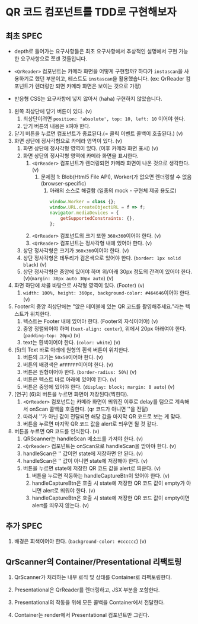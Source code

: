 # QR 코드 컴포넌트를 TDD로 구현해보자

## 최초 SPEC

* depth로 들어가는 요구사항들은 최초 요구사항에서 추상적인 설명에서 구현 가능한 요구사항으로 쪼갠 것들입니다.

* `<QrReader>` 컴포넌트는 카메라 화면을 어떻게 구현할까? 하다가 `instascan`을 사용하기로 했던 부분이고, 테스트도 `instascan`을 활용했습니다. (ex: QrReader 컴포넌트가 렌더링만 되면 카메라 화면은 보이는 것으로 가정)

* 반응형 CSS는 요구사항에 넣지 않아서 (haha) 구현하지 않았습니다.

1. 왼쪽 최상단에 닫기 버튼이 있다. (v)
    1. 최상단이려면 `position: 'absolute', top: 10, left: 10` 이어야 한다.
    2. 닫기 버튼의 내용은 `X`여야 한다.
2. 닫기 버튼을 누르면 컴포넌트가 종료된다.(= 클릭 이벤트 콜백이 호출된다.) (v)
3. 화면 상단에 정사각형으로 카메라 영역이 있다. (v)
    1. 화면 상단에 정사각형 영역이 있다. (이후 카메라 화면 표시) (v)
    2. 화면 상단의 정사각형 영역에 카메라 화면을 표시한다.
        1. `<QrReader>` 컴포넌트가 렌더링되면 카메라 화면이 나온 것으로 생각한다. (v)
            1. 문제점 1: Blob(Html5 File API), Worker(가 없으면 렌더링할 수 없음 (browser-specific)
                1. 아래의 소스로 해결함 (일종의 mock - 구현체 제공 용도로)
                    ```js
                    window.Worker = class {};
                    window.URL.createObjectURL = f => f;
                    navigator.mediaDevices = {
                        getSupportedConstraints: {},
                    };
                    ```
        2. `<QrReader>` 컴포넌트의 크기 또한 `360x360`이어야 한다. (v)
        3. `<QrReader>` 컴포넌트는 정사각형 내에 있어야 한다. (v)
    3. 상단 정사각형은 크기가 `360x360`이어야 한다. (v)
    4. 상단 정사각형은 테두리가 검은색으로 있어야 한다. (`border: 1px solid black`) (v)
    5. 상단 정사각형은 중앙에 있어야 하며 위/아래 30px 정도의 간격이 있어야 한다. (v)(`margin: 30px auto 30px auto`) (v)
4. 화면 하단에 챠콜 바탕으로 사각형 영역이 있다. (Footer) (v)
    1. `width: 100%, height: 360px, background-color: #464646`이어야 한다. (v)
5. Footer의 중앙 최상단에는 "앉은 테이블에 있는 QR 코드를 촬영해주세요."라는 텍스트가 위치한다.
    1. 텍스트는 Footer 내에 있어야 한다. (Footer의 자식이어야) (v)
    2. 중앙 정렬되어야 하며 (`text-align: center`), 위에서 20px 아래여야 한다. (`padding-top: 20px`) (v)
    3. text는 흰색이어야 한다. (`color: white`) (v)
6. (5)의 Text 바로 아래에 원형의 흰색 버튼이 위치한다.
    1. 버튼의 크기는 `50x50`이어야 한다. (v)
    2. 버튼의 배경색은 `#FFFFFF`이어야 한다. (v)
    3. 버튼은 원형이어야 한다. (`border-radius: 50%`) (v)
    4. 버튼은 텍스트 바로 아래에 있어야 한다. (v)
    5. 버튼은 중앙에 있어야 한다. (`display: block; margin: 0 auto`) (v)
7. [연구] (6)의 버튼을 누르면 화면이 저장된다(찍힌다).
    1. `<QrReader>` 컴포넌트는 카메라 화면이 띄워진 이후로 delay를 텀으로 계속해서 onScan 콜백을 호출한다. (qr 코드가 아니면 ''을 전달)
    2. 따라서 ''가 아닌 값이 전달되면 해당 값을 마지막 QR 코드로 보는 게 맞다.
    3. 버튼을 누르면 마지막 QR 코드 값을 alert로 띄우면 될 것 같다.
8. 버튼을 누르면 QR 코드를 인식한다. (v)
    1. QRScanner는 handleScan 메소드를 가져야 한다. (v)
    2. `<QrReader>` 컴포넌트는 onScan으로 handleScan을 받아야 한다. (v)
    3. handleScan은 '' 값이면 state에 저장하면 안 된다. (v)
    4. handleScan은 '' 값이 아니면 state에 저장해야 한다. (v)
    5. 버튼을 누르면 state에 저장한 QR 코드 값을 alert로 띄운다. (v)
        1. 버튼을 누르면 작동하는 handleCaptureBtn이 있어야 한다. (v)
        2. handleCaptureBtn은 호출 시 state에 저장한 QR 코드 값이 empty가 아니면 alert로 띄워야 한다. (v)
        3. handleCaptureBtn은 호출 시 state에 저장한 QR 코드 값이 empty이면 alert를 띄우지 않는다. (v)

## 추가 SPEC

1. 배경은 회색이어야 한다. (`background-color: #cccccc`) (v)

## QrScanner의 Container/Presentational 리팩토링

1. QrScanner가 처리하는 내부 로직 및 상태를 Container로 리팩토링한다.

2. Presentational은 QrReader를 렌더링하고, JSX 부분을 포함한다.

3. Presentational의 작동을 위해 모든 콜백을 Container에서 전달한다.

4. Container는 render에서 Presentational 컴포넌트만 그린다.

